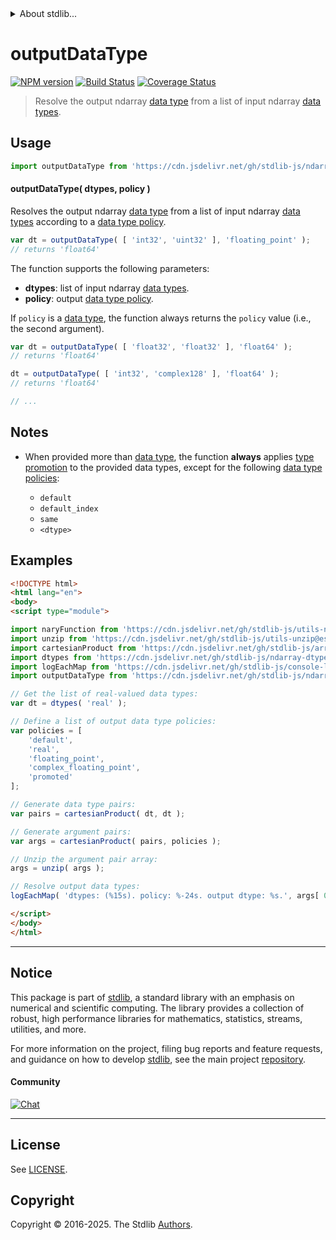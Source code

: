 <!--

@license Apache-2.0

Copyright (c) 2025 The Stdlib Authors.

Licensed under the Apache License, Version 2.0 (the "License");
you may not use this file except in compliance with the License.
You may obtain a copy of the License at

   http://www.apache.org/licenses/LICENSE-2.0

Unless required by applicable law or agreed to in writing, software
distributed under the License is distributed on an "AS IS" BASIS,
WITHOUT WARRANTIES OR CONDITIONS OF ANY KIND, either express or implied.
See the License for the specific language governing permissions and
limitations under the License.

-->


<details>
  <summary>
    About stdlib...
  </summary>
  <p>We believe in a future in which the web is a preferred environment for numerical computation. To help realize this future, we've built stdlib. stdlib is a standard library, with an emphasis on numerical and scientific computation, written in JavaScript (and C) for execution in browsers and in Node.js.</p>
  <p>The library is fully decomposable, being architected in such a way that you can swap out and mix and match APIs and functionality to cater to your exact preferences and use cases.</p>
  <p>When you use stdlib, you can be absolutely certain that you are using the most thorough, rigorous, well-written, studied, documented, tested, measured, and high-quality code out there.</p>
  <p>To join us in bringing numerical computing to the web, get started by checking us out on <a href="https://github.com/stdlib-js/stdlib">GitHub</a>, and please consider <a href="https://opencollective.com/stdlib">financially supporting stdlib</a>. We greatly appreciate your continued support!</p>
</details>

# outputDataType

[![NPM version][npm-image]][npm-url] [![Build Status][test-image]][test-url] [![Coverage Status][coverage-image]][coverage-url] <!-- [![dependencies][dependencies-image]][dependencies-url] -->

> Resolve the output ndarray [data type][@stdlib/ndarray/dtypes] from a list of input ndarray [data types][@stdlib/ndarray/dtypes].

<!-- Section to include introductory text. Make sure to keep an empty line after the intro `section` element and another before the `/section` close. -->

<section class="intro">

</section>

<!-- /.intro -->

<!-- Package usage documentation. -->



<section class="usage">

## Usage

```javascript
import outputDataType from 'https://cdn.jsdelivr.net/gh/stdlib-js/ndarray-base-output-dtype@esm/index.mjs';
```

#### outputDataType( dtypes, policy )

Resolves the output ndarray [data type][@stdlib/ndarray/dtypes] from a list of input ndarray [data types][@stdlib/ndarray/dtypes] according to a [data type policy][@stdlib/ndarray/output-dtype-policies].

```javascript
var dt = outputDataType( [ 'int32', 'uint32' ], 'floating_point' );
// returns 'float64'
```

The function supports the following parameters:

-   **dtypes**: list of input ndarray [data types][@stdlib/ndarray/dtypes].
-   **policy**: output [data type policy][@stdlib/ndarray/output-dtype-policies].

If `policy` is a [data type][@stdlib/ndarray/dtypes], the function always returns the `policy` value (i.e., the second argument).

```javascript
var dt = outputDataType( [ 'float32', 'float32' ], 'float64' );
// returns 'float64'

dt = outputDataType( [ 'int32', 'complex128' ], 'float64' );
// returns 'float64'

// ...
```

</section>

<!-- /.usage -->

<!-- Package usage notes. Make sure to keep an empty line after the `section` element and another before the `/section` close. -->

<section class="notes">

## Notes

-   When provided more than [data type][@stdlib/ndarray/dtypes], the function **always** applies [type promotion][@stdlib/ndarray/promotion-rules] to the provided data types, except for the following [data type policies][@stdlib/ndarray/output-dtype-policies]:

    -   `default`
    -   `default_index`
    -   `same`
    -   `<dtype>`

</section>

<!-- /.notes -->

<!-- Package usage examples. -->

<section class="examples">

## Examples

<!-- eslint no-undef: "error" -->

```html
<!DOCTYPE html>
<html lang="en">
<body>
<script type="module">

import naryFunction from 'https://cdn.jsdelivr.net/gh/stdlib-js/utils-nary-function@esm/index.mjs';
import unzip from 'https://cdn.jsdelivr.net/gh/stdlib-js/utils-unzip@esm/index.mjs';
import cartesianProduct from 'https://cdn.jsdelivr.net/gh/stdlib-js/array-base-cartesian-product@esm/index.mjs';
import dtypes from 'https://cdn.jsdelivr.net/gh/stdlib-js/ndarray-dtypes@esm/index.mjs';
import logEachMap from 'https://cdn.jsdelivr.net/gh/stdlib-js/console-log-each-map@esm/index.mjs';
import outputDataType from 'https://cdn.jsdelivr.net/gh/stdlib-js/ndarray-base-output-dtype@esm/index.mjs';

// Get the list of real-valued data types:
var dt = dtypes( 'real' );

// Define a list of output data type policies:
var policies = [
    'default',
    'real',
    'floating_point',
    'complex_floating_point',
    'promoted'
];

// Generate data type pairs:
var pairs = cartesianProduct( dt, dt );

// Generate argument pairs:
var args = cartesianProduct( pairs, policies );

// Unzip the argument pair array:
args = unzip( args );

// Resolve output data types:
logEachMap( 'dtypes: (%15s). policy: %-24s. output dtype: %s.', args[ 0 ], args[ 1 ], naryFunction( outputDataType, 2 ) );

</script>
</body>
</html>
```

</section>

<!-- /.examples -->

<!-- Section to include cited references. If references are included, add a horizontal rule *before* the section. Make sure to keep an empty line after the `section` element and another before the `/section` close. -->

<section class="references">

</section>

<!-- /.references -->

<!-- Section for related `stdlib` packages. Do not manually edit this section, as it is automatically populated. -->

<section class="related">

</section>

<!-- /.related -->

<!-- Section for all links. Make sure to keep an empty line after the `section` element and another before the `/section` close. -->


<section class="main-repo" >

* * *

## Notice

This package is part of [stdlib][stdlib], a standard library with an emphasis on numerical and scientific computing. The library provides a collection of robust, high performance libraries for mathematics, statistics, streams, utilities, and more.

For more information on the project, filing bug reports and feature requests, and guidance on how to develop [stdlib][stdlib], see the main project [repository][stdlib].

#### Community

[![Chat][chat-image]][chat-url]

---

## License

See [LICENSE][stdlib-license].


## Copyright

Copyright &copy; 2016-2025. The Stdlib [Authors][stdlib-authors].

</section>

<!-- /.stdlib -->

<!-- Section for all links. Make sure to keep an empty line after the `section` element and another before the `/section` close. -->

<section class="links">

[npm-image]: http://img.shields.io/npm/v/@stdlib/ndarray-base-output-dtype.svg
[npm-url]: https://npmjs.org/package/@stdlib/ndarray-base-output-dtype

[test-image]: https://github.com/stdlib-js/ndarray-base-output-dtype/actions/workflows/test.yml/badge.svg?branch=main
[test-url]: https://github.com/stdlib-js/ndarray-base-output-dtype/actions/workflows/test.yml?query=branch:main

[coverage-image]: https://img.shields.io/codecov/c/github/stdlib-js/ndarray-base-output-dtype/main.svg
[coverage-url]: https://codecov.io/github/stdlib-js/ndarray-base-output-dtype?branch=main

<!--

[dependencies-image]: https://img.shields.io/david/stdlib-js/ndarray-base-output-dtype.svg
[dependencies-url]: https://david-dm.org/stdlib-js/ndarray-base-output-dtype/main

-->

[chat-image]: https://img.shields.io/gitter/room/stdlib-js/stdlib.svg
[chat-url]: https://app.gitter.im/#/room/#stdlib-js_stdlib:gitter.im

[stdlib]: https://github.com/stdlib-js/stdlib

[stdlib-authors]: https://github.com/stdlib-js/stdlib/graphs/contributors

[umd]: https://github.com/umdjs/umd
[es-module]: https://developer.mozilla.org/en-US/docs/Web/JavaScript/Guide/Modules

[deno-url]: https://github.com/stdlib-js/ndarray-base-output-dtype/tree/deno
[deno-readme]: https://github.com/stdlib-js/ndarray-base-output-dtype/blob/deno/README.md
[umd-url]: https://github.com/stdlib-js/ndarray-base-output-dtype/tree/umd
[umd-readme]: https://github.com/stdlib-js/ndarray-base-output-dtype/blob/umd/README.md
[esm-url]: https://github.com/stdlib-js/ndarray-base-output-dtype/tree/esm
[esm-readme]: https://github.com/stdlib-js/ndarray-base-output-dtype/blob/esm/README.md
[branches-url]: https://github.com/stdlib-js/ndarray-base-output-dtype/blob/main/branches.md

[stdlib-license]: https://raw.githubusercontent.com/stdlib-js/ndarray-base-output-dtype/main/LICENSE

[@stdlib/ndarray/dtypes]: https://github.com/stdlib-js/ndarray-dtypes/tree/esm

[@stdlib/ndarray/output-dtype-policies]: https://github.com/stdlib-js/ndarray-output-dtype-policies/tree/esm

[@stdlib/ndarray/promotion-rules]: https://github.com/stdlib-js/ndarray-promotion-rules/tree/esm

</section>

<!-- /.links -->
